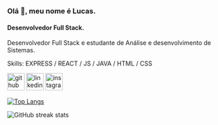 ### Olá 👋, meu nome é Lucas.
#### Desenvolvedor Full Stack.
Desenvolvedor Full Stack e estudante de Análise e desenvolvimento de Sistemas.

Skills: EXPRESS / REACT / JS / JAVA / HTML / CSS 



[<img src='https://cdn.jsdelivr.net/npm/simple-icons@3.0.1/icons/github.svg' alt='github' height='40'>](https://github.com/lucaspadueli)  [<img src='https://cdn.jsdelivr.net/npm/simple-icons@3.0.1/icons/linkedin.svg' alt='linkedin' height='40'>](https://www.linkedin.com/in/https://br.linkedin.com/in/lucas-padueli-a57822272/)  [<img src='https://cdn.jsdelivr.net/npm/simple-icons@3.0.1/icons/instagram.svg' alt='instagram' height='40'>](https://www.instagram.com/capella.lucas__/)  

[![Top Langs](https://github-readme-stats.vercel.app/api/top-langs/?username=lucaspadueli)](https://github.com/anuraghazra/github-readme-stats)

![GitHub streak stats](https://streak-stats.demolab.com/?user=lucaspadueli)  

